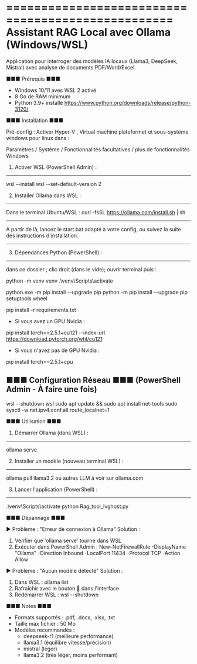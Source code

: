 ==================================================
     Assistant RAG Local avec Ollama (Windows/WSL)
==================================================
Application pour interroger des modèles IA locaux (Llama3, DeepSeek, Mistral) 
avec analyse de documents PDF/Word/Excel.

■■■ Prérequis ■■■
- Windows 10/11 avec WSL 2 activé
- 8 Go de RAM minimum
- Python 3.9+ installé https://www.python.org/downloads/release/python-3120/

■■■ Installation ■■■

Pré-config : Activer Hyper-V , Virtual machine plateforme) et sous-système windows pour linux dans :

Paramètres / Système / Fonctionnalités facultatives / plus de fonctionnalités Windows

1. Activer WSL (PowerShell Admin) :
----------------------------------
wsl --install
wsl --set-default-version 2

2. Installer Ollama dans WSL :
------------------------------
Dans le terminal Ubuntu/WSL :
curl -fsSL https://ollama.com/install.sh | sh


********
A partir de là, lancez le start.bat adapté à votre config, ou suivez la suite
des instructions d'installation.
********


3. Dépendances Python (PowerShell) :
------------------------------------
dans ce dossier ; clic droit (dans le vide); ouvrir terminal puis : 

python -m venv venv
.\venv\Scripts\activate

python.exe -m pip install --upgrade pip
python -m pip install --upgrade pip setuptools wheel

pip install -r requirements.txt


- Si vous avez un GPU Nvidia : 

pip install torch==2.5.1+cu121 --index-url https://download.pytorch.org/whl/cu121

- Si vous n'avez pas de GPU Nvidia :

pip install torch==2.5.1+cpu


■■■ Configuration Réseau ■■■
(PowerShell Admin - À faire une fois)
-------------------------------------
wsl --shutdown
wsl
sudo apt update && sudo apt install net-tools
sudo sysctl -w net.ipv4.conf.all.route_localnet=1

■■■ Utilisation ■■■

1. Démarrer Ollama (dans WSL) :
-------------------------------
ollama serve

2. Installer un modèle (nouveau terminal WSL) :
----------------------------------------------
ollama pull llama3.2 ou autres LLM à voir sur ollama.com

3. Lancer l'application (PowerShell) :
-------------------------------------
.\venv\Scripts\activate
python Rag_tool_Ivghost.py

■■■ Dépannage ■■■

► Problème : "Erreur de connexion à Ollama"
Solution :
1. Vérifier que 'ollama serve' tourne dans WSL
2. Exécuter dans PowerShell Admin :
   New-NetFirewallRule -DisplayName "Ollama" -Direction Inbound -LocalPort 11434 -Protocol TCP -Action Allow

► Problème : "Aucun modèle détecté"
Solution :
1. Dans WSL : ollama list
2. Rafraîchir avec le bouton 🔄 dans l'interface
3. Redémarrer WSL : wsl --shutdown

■■■ Notes ■■■
- Formats supportés : .pdf, .docx, .xlsx, .txt
- Taille max fichier : 50 Mo
- Modèles recommandés : 
  * deepseek-r1 (meilleure performance)
  * llama3.1 (équilibre vitesse/précision)
  * mistral (léger)
  * llama3.2 (très léger, moins performant)
